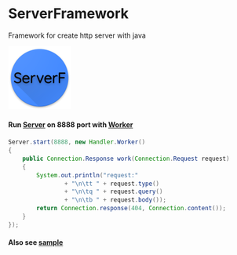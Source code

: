 # ServerFramework
Framework for create http server with java

<img src="media/icon.png" width="128" height="128" />

#### Run [Server](https://github.com/StanleyProjects/ServerFramework/tree/master/server/src/main/java/stan/server/Server.java) on 8888 port with [Worker](https://github.com/StanleyProjects/ServerFramework/tree/master/server/src/main/java/stan/server/Handler.java)

```java
Server.start(8888, new Handler.Worker()
{
    public Connection.Response work(Connection.Request request)
    {
        System.out.println("request:"
                + "\n\tt " + request.type()
                + "\n\tq " + request.query()
                + "\n\tb " + request.body());
        return Connection.response(404, Connection.content());
    }
});
```

#### Also see [sample](https://github.com/StanleyProjects/ServerFramework/tree/master/sample/src/main/java/stan/server/sample/App.java)